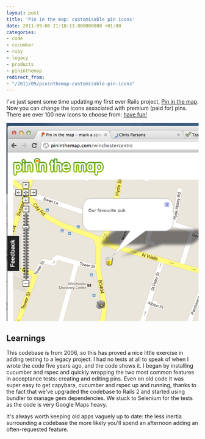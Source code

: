 ```yaml
---
layout: post
title: 'Pin in the map: customisable pin icons'
date: 2011-09-06 21:18:13.000000000 +01:00
categories:
- code
- cucumber
- ruby
- legacy
- products
- pininthemap
redirect_from:
- "/2011/09/pininthemap-customisable-pin-icons"
---
```

I've just spent some time updating my first ever Rails project, [Pin in the map](http://pininthemap.com). Now you can change the icons associated with premium (paid for) pins. There are over 100 new icons to choose from: [have fun!](http://pininthemap.com)

![pininthemap example](/files/pininthemap-example.png)

## Learnings

This codebase is from 2006, so this has proved a nice little exercise in adding testing to a legacy project. I had no tests at all to speak of when I wrote the code five years ago, and the code shows it. I began by installing cucumber and rspec and quickly wrapping the two most common features in acceptance tests: creating and editing pins. Even on old code it was super easy to get capybara, cucumber and rspec up and running, thanks to the fact that we've upgraded the codebase to Rails 2 and started using bundler to manage gem dependencies. We stuck to Selenium for the tests as the code is very Google Maps heavy.

It's always worth keeping old apps vaguely up to date: the less inertia surrounding a codebase the more likely you'll spend an afternoon adding an often-requested feature.
